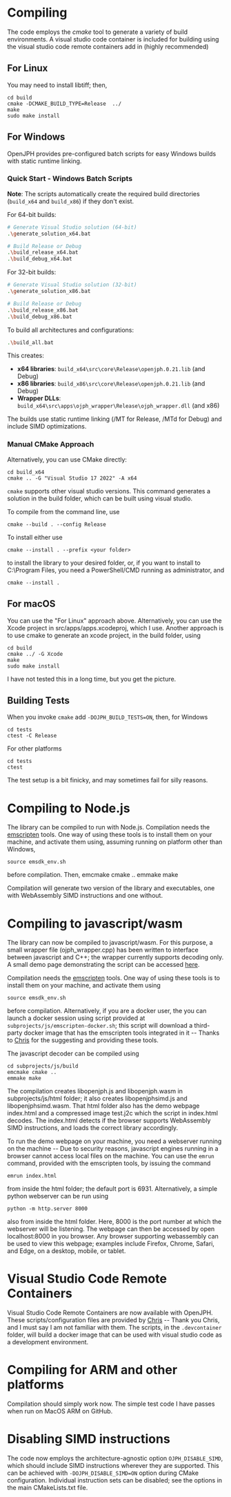 # Compiling #

The code employs the *cmake* tool to generate a variety of build environments.  A visual studio code container is included for building using
the visual studio code remote containers add in (highly recommended)

## For Linux ##

You may need to install libtiff; then,

    cd build
    cmake -DCMAKE_BUILD_TYPE=Release  ../
    make 
    sudo make install

## For Windows ##

OpenJPH provides pre-configured batch scripts for easy Windows builds with static runtime linking.

### Quick Start - Windows Batch Scripts ###

**Note**: The scripts automatically create the required build directories (`build_x64` and `build_x86`) if they don't exist.

For 64-bit builds:
```bash
# Generate Visual Studio solution (64-bit)
.\generate_solution_x64.bat

# Build Release or Debug
.\build_release_x64.bat
.\build_debug_x64.bat
```

For 32-bit builds:
```bash
# Generate Visual Studio solution (32-bit)
.\generate_solution_x86.bat

# Build Release or Debug
.\build_release_x86.bat
.\build_debug_x86.bat
```

To build all architectures and configurations:
```bash
.\build_all.bat
```

This creates:
- **x64 libraries**: `build_x64\src\core\Release\openjph.0.21.lib` (and Debug)
- **x86 libraries**: `build_x86\src\core\Release\openjph.0.21.lib` (and Debug)
- **Wrapper DLLs**: `build_x64\src\apps\ojph_wrapper\Release\ojph_wrapper.dll` (and x86)

The builds use static runtime linking (/MT for Release, /MTd for Debug) and include SIMD optimizations.

### Manual CMake Approach ###

Alternatively, you can use CMake directly:

    cd build_x64
    cmake .. -G "Visual Studio 17 2022" -A x64

`cmake` supports other visual studio versions.  This command generates a solution in the build folder, which can be built using visual studio.

To compile from the command line, use

    cmake --build . --config Release

To install either use 

    cmake --install . --prefix <your folder>

to install the library to your desired folder, or, if you want to install to C:\Program Files, you need a PowerShell/CMD running as administrator, and 

    cmake --install .


## For macOS ##

You can use the "For Linux" approach above.  Alternatively, you can use the Xcode project in src/apps/apps.xcodeproj, which I use.  Another approach is to use cmake to generate an xcode project, in the build folder, using

    cd build
    cmake ../ -G Xcode
    make
    sudo make install

I have not tested this in a long time, but you get the picture.

## Building Tests ##

When you invoke `cmake` add `-DOJPH_BUILD_TESTS=ON`, then, for Windows

    cd tests
    ctest -C Release

For other platforms 

    cd tests
    ctest

The test setup is a bit finicky, and may sometimes fail for silly reasons.

# Compiling to Node.js #

The library can be compiled to run with Node.js.  Compilation needs the [emscripten](https://emscripten.org/) tools. One way of using these tools is to install them on your machine, and activate them using, assuming running on platform other than Windows,

    source emsdk_env.sh
  
before compilation.  Then, 
    emcmake cmake ..
    emmake make

Compilation will generate two version of the library and executables, one with WebAssembly SIMD instructions and one without.


# Compiling to javascript/wasm #

The library can now be compiled to javascript/wasm.  For this purpose, a small wrapper file (ojph_wrapper.cpp) has been written to interface between javascript and C++; the wrapper currently supports decoding only.  A small demo page demonstrating the script can be accessed [here](https://openjph.org/javascript/demo.html).

Compilation needs the [emscripten](https://emscripten.org/) tools. One way of using these tools is to install them on your machine, and activate them using

    source emsdk_env.sh
  
before compilation.  Alternatively, if you are a docker user, the you can launch a docker session using script provided at ```subprojects/js/emscripten-docker.sh```; this script will download a third-party docker image that has the emscripten tools integrated in it -- Thanks to [Chris](https://github.com/chafey) for the suggesting and providing these tools.  

The javascript decoder can be compiled using

    cd subprojects/js/build
    emcmake cmake ..
    emmake make

The compilation creates libopenjph.js and libopenjph.wasm in subprojects/js/html folder; it also creates libopenjphsimd.js and libopenjphsimd.wasm.  That html folder also has the demo webpage index.html and a compressed image test.j2c which the script in index.html decodes. The index.html detects if the browser supports WebAssembly SIMD instructions, and loads the correct library accordingly.  

To run the demo webpage on your machine, you need a webserver running on the machine -- Due to security reasons, javascript engines running in a browser cannot access local files on the machine.  You can use the ```emrun``` command, provided with the emscripten
tools, by issuing the command

    emrun index.html

from inside the html folder; the default port is 6931.
Alternatively, a simple python webserver can be run using

    python -m http.server 8000
  
also from inside the html folder.  Here, 8000 is the port number at which the webserver will be listening.  The webpage can then be accessed by open localhost:8000 in you browser.   Any browser supporting webassembly can be used to view this webpage; examples include Firefox, Chrome, Safari, and Edge, on a desktop, mobile, or tablet.

# Visual Studio Code Remote Containers #

Visual Studio Code Remote Containers are now available with OpenJPH.  These scripts/configuration files are provided by [Chris](https://github.com/chafey) -- Thank you Chris, and I must say I am not familiar with them.
The scripts, in the ```.devcontainer``` folder, will build a docker image that can be used with visual studio code as a development environment.

# Compiling for ARM and other platforms #

Compilation should simply work now.  The simple test code I have passes when run on MacOS ARM on GitHub.

# Disabling SIMD instructions #

The code now employs the architecture-agnostic option `OJPH_DISABLE_SIMD`, which should include SIMD instructions wherever they are supported.  This can be achieved with `-DOJPH_DISABLE_SIMD=ON` option during CMake configuration.  Individual instruction sets can be disabled; see the options in the main CMakeLists.txt file.
